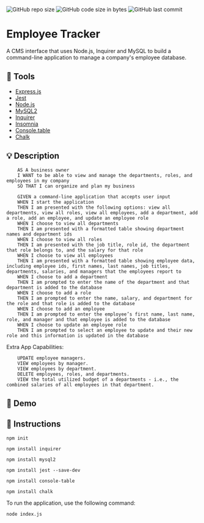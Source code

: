 ![GitHub repo size](https://img.shields.io/github/repo-size/deannapi/employee-tracker)
![GitHub code size in bytes](https://img.shields.io/github/languages/code-size/deannapi/employee-tracker)
![GitHub last commit](https://img.shields.io/github/last-commit/deannapi/employee-tracker)


# Employee Tracker
A CMS interface that uses Node.js, Inquirer and MySQL to build a command-line application to manage a company's employee database.

## :hammer: Tools
* [Express.js](https://expressjs.com/)
* [Jest](https://jestjs.io/en/)
* [Node.js](https://nodejs.org/en/)
* [MySQL2](https://www.npmjs.com/package/mysql2)
* [Inquirer](https://www.npmjs.com/package/inquirer)
* [Insomnia](https://insomnia.rest/)
* [Console.table](https://www.npmjs.com/package/console.table)
* [Chalk](https://www.npmjs.com/package/chalk-table)


## :bulb: Description
        AS A business owner
        I WANT to be able to view and manage the departments, roles, and employees in my company
        SO THAT I can organize and plan my business

        GIVEN a command-line application that accepts user input
        WHEN I start the application
        THEN I am presented with the following options: view all departments, view all roles, view all employees, add a department, add a role, add an employee, and update an employee role
        WHEN I choose to view all departments
        THEN I am presented with a formatted table showing department names and department ids
        WHEN I choose to view all roles
        THEN I am presented with the job title, role id, the department that role belongs to, and the salary for that role
        WHEN I choose to view all employees
        THEN I am presented with a formatted table showing employee data, including employee ids, first names, last names, job titles, departments, salaries, and managers that the employees report to
        WHEN I choose to add a department
        THEN I am prompted to enter the name of the department and that department is added to the database
        WHEN I choose to add a role
        THEN I am prompted to enter the name, salary, and department for the role and that role is added to the database
        WHEN I choose to add an employee
        THEN I am prompted to enter the employee’s first name, last name, role, and manager and that employee is added to the database
        WHEN I choose to update an employee role
        THEN I am prompted to select an employee to update and their new role and this information is updated in the database 

  Extra App Capabilities:
  
        UPDATE employee managers.
        VIEW employees by manager.
        VIEW employees by department.
        DELETE employees, roles, and departments. 
        VIEW the total utilized budget of a departments - i.e., the combined salaries of all employees in that department. 

## :movie_camera: Demo


## :memo: Instructions
`npm init`

`npm install inquirer`

`npm install mysql2`

`npm install jest --save-dev`

`npm install console-table`

`npm install chalk`

To run the application, use the following command:

`node index.js`